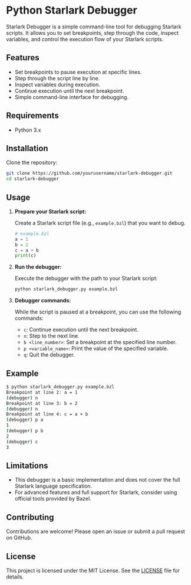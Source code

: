 # Python Starlark Debugger
Starlark Debugger is a simple command-line tool for debugging Starlark scripts. It allows you to set breakpoints, step through the code, inspect variables, and control the execution flow of your Starlark scripts.

## Features

- Set breakpoints to pause execution at specific lines.
- Step through the script line by line.
- Inspect variables during execution.
- Continue execution until the next breakpoint.
- Simple command-line interface for debugging.

## Requirements

- Python 3.x

## Installation

Clone the repository:

```bash
git clone https://github.com/yourusername/starlark-debugger.git
cd starlark-debugger
```

## Usage

1. **Prepare your Starlark script:**

   Create a Starlark script file (e.g., `example.bzl`) that you want to debug.

   ```python
   # example.bzl
   a = 1
   b = 2
   c = a + b
   print(c)
   ```

2. **Run the debugger:**

   Execute the debugger with the path to your Starlark script:

   ```bash
   python starlark_debugger.py example.bzl
   ```

3. **Debugger commands:**

   While the script is paused at a breakpoint, you can use the following commands:

   - `c`: Continue execution until the next breakpoint.
   - `n`: Step to the next line.
   - `b <line_number>`: Set a breakpoint at the specified line number.
   - `p <variable_name>`: Print the value of the specified variable.
   - `q`: Quit the debugger.

## Example

```bash
$ python starlark_debugger.py example.bzl
Breakpoint at line 2: a = 1
(debugger) n
Breakpoint at line 3: b = 2
(debugger) n
Breakpoint at line 4: c = a + b
(debugger) p a
1
(debugger) p b
2
(debugger) c
3
```

## Limitations

- This debugger is a basic implementation and does not cover the full Starlark language specification.
- For advanced features and full support for Starlark, consider using official tools provided by Bazel.

## Contributing

Contributions are welcome! Please open an issue or submit a pull request on GitHub.

## License

This project is licensed under the MIT License. See the [LICENSE](LICENSE) file for details.
